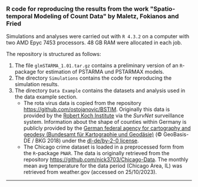 
### R code for reproducing the results from the work "Spatio-temporal Modeling of Count Data" by Maletz, Fokianos and Fried

Simulations and analyses were carried out with `R 4.3.2` on a computer with two AMD Epyc 7453 processors. 48 GB RAM were allocated in each job. 

The repository is structured as follows:
1. The file `glmSTARMA_1.01.tar.gz` contains a preliminary version of an `R`-package for estimation of  PSTARMA und PSTARMAX models.
2. The directory `Simulations` contains the code for reproducing the simulation results.
3. The directory `Data Example` contains the datasets and analysis used in the data example section.
	- The rota virus data is copied from the repository https://github.com/ostojanovic/BSTIM. Originally this data is provided by the  [Robert Koch Institute](https://www.rki.de) via the *SurvNet* surveillance system. Information about the shape of counties within Germany is publicly provided by the [German federal agency for cartography and geodesy (Bundesamt für Kartographie und Geodäsie)](http://www.bkg.bund.de/) (© GeoBasis-DE / BKG 2018) under the [dl-de/by-2-0 license](https://www.govdata.de/dl-de/by-2-0).
	- The Chicago crime dataset is loaded in a preprocessed form from the `R`-package `PNAR`. The data is originally retrieved from the repository https://github.com/nick3703/Chicago-Data. The monthly mean avg temperature for the data period (Chicago Area, IL) was retrieved from weather.gov (accessed on 25/10/2023).
-----




